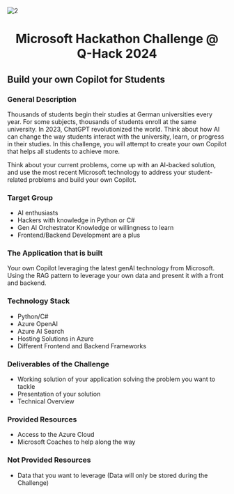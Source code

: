 ![2](https://github.com/Q-hackathon/Microsoft_Q-Hack2024/assets/161318557/74196bd9-298b-4c00-95c6-bbb4d493265b)
# <p align="center"> Microsoft Hackathon Challenge @ Q-Hack 2024 </p>

## Build your own Copilot for Students

### General Description
Thousands of students begin their studies at German universities every year. For some subjects, thousands of students enroll at the same university. In 2023, ChatGPT revolutionized the world. Think about how AI can change the way students interact with the university, learn, or progress in their studies. In this challenge, you will attempt to create your own Copilot that helps all students to achieve more.

Think about your current problems, come up with an AI-backed solution, and use the most recent Microsoft technology to address your student-related problems and build your own Copilot.

### Target Group
- AI enthusiasts
- Hackers with knowledge in Python or C#
- Gen AI Orchestrator Knowledge or willingness to learn
- Frontend/Backend Development are a plus

### The Application that is built
Your own Copilot leveraging the latest genAI technology from Microsoft. Using the RAG pattern to leverage your own data and present it with a front and backend.

### Technology Stack
- Python/C#
- Azure OpenAI
- Azure AI Search
- Hosting Solutions in Azure
- Different Frontend and Backend Frameworks

### Deliverables of the Challenge
- Working solution of your application solving the problem you want to tackle
- Presentation of your solution
- Technical Overview

### Provided Resources
- Access to the Azure Cloud
- Microsoft Coaches to help along the way

### Not Provided Resources
- Data that you want to leverage (Data will only be stored during the Challenge)
